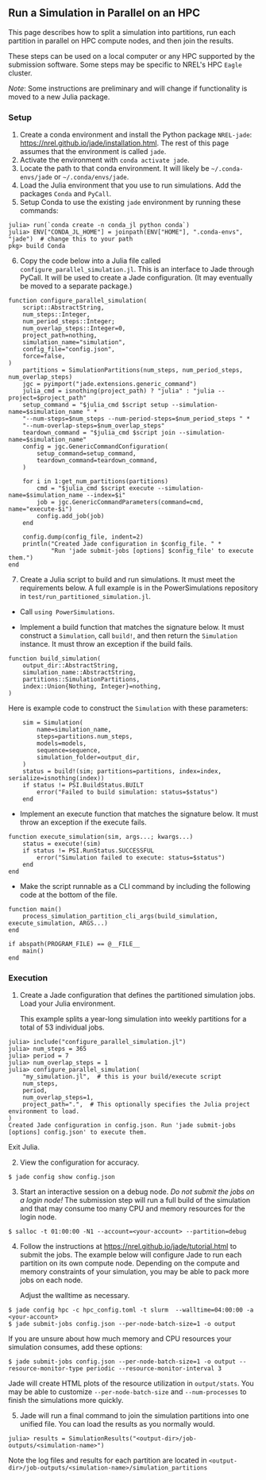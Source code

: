 ## Run a Simulation in Parallel on an HPC

This page describes how to split a simulation into partitions, run each partition in parallel
on HPC compute nodes, and then join the results.

These steps can be used on a local computer or any HPC supported by the submission software.
Some steps may be specific to NREL's HPC `Eagle` cluster.

*Note*: Some instructions are preliminary and will change if functionality is moved
to a new Julia package.

### Setup

1. Create a conda environment and install the Python package `NREL-jade`:
   https://nrel.github.io/jade/installation.html. The rest of this page assumes that
   the environment is called `jade`.
2. Activate the environment with `conda activate jade`.
3. Locate the path to that conda environment. It will likely be `~/.conda-envs/jade` or
   `~/.conda/envs/jade`.
4. Load the Julia environment that you use to run simulations. Add the packages `Conda` and
   `PyCall`.
5. Setup Conda to use the existing `jade` environment by running these commands:

```
julia> run(`conda create -n conda_jl python conda`)
julia> ENV["CONDA_JL_HOME"] = joinpath(ENV["HOME"], ".conda-envs", "jade")  # change this to your path
pkg> build Conda
```

6. Copy the code below into a Julia file called `configure_parallel_simulation.jl`.
   This is an interface to Jade through PyCall. It will be used to create a Jade configuration.
   (It may eventually be moved to a separate package.)

```
function configure_parallel_simulation(
    script::AbstractString,
    num_steps::Integer,
    num_period_steps::Integer;
    num_overlap_steps::Integer=0,
    project_path=nothing,
    simulation_name="simulation",
    config_file="config.json",
    force=false,
)
    partitions = SimulationPartitions(num_steps, num_period_steps, num_overlap_steps)
    jgc = pyimport("jade.extensions.generic_command")
    julia_cmd = isnothing(project_path) ? "julia" : "julia --project=$project_path"
    setup_command = "$julia_cmd $script setup --simulation-name=$simulation_name " *
    "--num-steps=$num_steps --num-period-steps=$num_period_steps " *
    "--num-overlap-steps=$num_overlap_steps"
    teardown_command = "$julia_cmd $script join --simulation-name=$simulation_name"
    config = jgc.GenericCommandConfiguration(
        setup_command=setup_command,
        teardown_command=teardown_command,
    )

    for i in 1:get_num_partitions(partitions)
        cmd = "$julia_cmd $script execute --simulation-name=$simulation_name --index=$i"
        job = jgc.GenericCommandParameters(command=cmd, name="execute-$i")
        config.add_job(job)
    end

    config.dump(config_file, indent=2)
    println("Created Jade configuration in $config_file. " *
            "Run 'jade submit-jobs [options] $config_file' to execute them.")
end
```

7. Create a Julia script to build and run simulations. It must meet the requirements below.
   A full example is in the PowerSimulations repository in `test/run_partitioned_simulation.jl`.

- Call `using PowerSimulations`.

- Implement a build function that matches the signature below.
  It must construct a `Simulation`, call `build!`, and then return the `Simulation` instance.
  It must throw an exception if the build fails.

```
function build_simulation(
    output_dir::AbstractString,
    simulation_name::AbstractString,
    partitions::SimulationPartitions,
    index::Union{Nothing, Integer}=nothing,
)
```

Here is example code to construct the `Simulation` with these parameters:

```
    sim = Simulation(
        name=simulation_name,
        steps=partitions.num_steps,
        models=models,
        sequence=sequence,
        simulation_folder=output_dir,
    )
    status = build!(sim; partitions=partitions, index=index, serialize=isnothing(index))
    if status != PSI.BuildStatus.BUILT
        error("Failed to build simulation: status=$status")
    end
```

- Implement an execute function that matches the signature below. It must throw an exception
  if the execute fails.

```
function execute_simulation(sim, args...; kwargs...)
    status = execute!(sim)
    if status != PSI.RunStatus.SUCCESSFUL
        error("Simulation failed to execute: status=$status")
    end
end
```

- Make the script runnable as a CLI command by including the following code at the bottom of the
file.

```
function main()
    process_simulation_partition_cli_args(build_simulation, execute_simulation, ARGS...)
end

if abspath(PROGRAM_FILE) == @__FILE__
    main()
end
```

### Execution

1. Create a Jade configuration that defines the partitioned simulation jobs. Load your Julia
   environment.

   This example splits a year-long simulation into weekly partitions for a total of 53 individual
   jobs.

```
julia> include("configure_parallel_simulation.jl")
julia> num_steps = 365
julia> period = 7
julia> num_overlap_steps = 1
julia> configure_parallel_simulation(
    "my_simulation.jl",  # this is your build/execute script
    num_steps,
    period,
    num_overlap_steps=1,
    project_path=".",  # This optionally specifies the Julia project environment to load.
)
Created Jade configuration in config.json. Run 'jade submit-jobs [options] config.json' to execute them.
```

Exit Julia.

2. View the configuration for accuracy.

```
$ jade config show config.json
```

3. Start an interactive session on a debug node. *Do not submit the jobs on a login node!* The submission
   step will run a full build of the simulation and that may consume too many CPU and memory resources
   for the login node.

```
$ salloc -t 01:00:00 -N1 --account=<your-account> --partition=debug
```

4. Follow the instructions at https://nrel.github.io/jade/tutorial.html to submit the jobs.
   The example below will configure Jade to run each partition on its own compute node. Depending on
   the compute and memory constraints of your simulation, you may be able to pack more jobs on each
   node.

   Adjust the walltime as necessary.

```
$ jade config hpc -c hpc_config.toml -t slurm  --walltime=04:00:00 -a <your-account>
$ jade submit-jobs config.json --per-node-batch-size=1 -o output
```

If you are unsure about how much memory and CPU resources your simulation consumes, add these options:

```
$ jade submit-jobs config.json --per-node-batch-size=1 -o output --resource-monitor-type periodic --resource-monitor-interval 3
```

Jade will create HTML plots of the resource utilization in `output/stats`. You may be able to customize
`--per-node-batch-size` and `--num-processes` to finish the simulations more quickly.

5. Jade will run a final command to join the simulation partitions into one unified file. You can load the
   results as you normally would.

```
julia> results = SimulationResults("<output-dir>/job-outputs/<simulation-name>")
```

Note the log files and results for each partition are located in
`<output-dir>/job-outputs/<simulation-name>/simulation_partitions`
